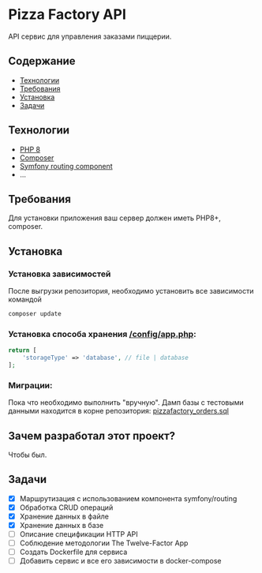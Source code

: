 # Pizza Factory API
API сервис для управления заказами пиццерии. 

## Содержание
- [Технологии](#технологии)
- [Требования](#требования)
- [Установка](#установка)
- [Задачи](#задачи)

## Технологии
- [PHP 8](https://www.php.net/downloads.php)
- [Composer](https://getcomposer.org/)
- [Symfony routing component](https://packagist.org/packages/symfony/routing)
- ...

## Требования
Для установки приложения ваш сервер должен иметь PHP8+, composer.

## Установка

### Установка зависимостей

После выгрузки репозитория, необходимо установить все зависимости командой
```sh
composer update
```

### Установка способа хранения [/config/app.php](/config/app.php):

```php
return [
    'storageType' => 'database', // file | database
];
```

### Миграции:

Пока что необходимо выполнить "вручную". Дамп базы с тестовыми данными находится в корне репозитория: [pizzafactory_orders.sql](pizzafactory_orders.sql)


## Зачем разработал этот проект?
Чтобы был.

## Задачи
- [x] Маршрутизация с использованием компонента symfony/routing
- [x] Обработка CRUD операций
- [x] Хранение данных в файле
- [x] Хранение данных в базе
- [ ] Описание спецификации HTTP API
- [ ] Соблюдение методологии The Twelve-Factor App
- [ ] Создать Dockerfile для сервиса
- [ ] Добавить сервис и все его зависимости в docker-compose
